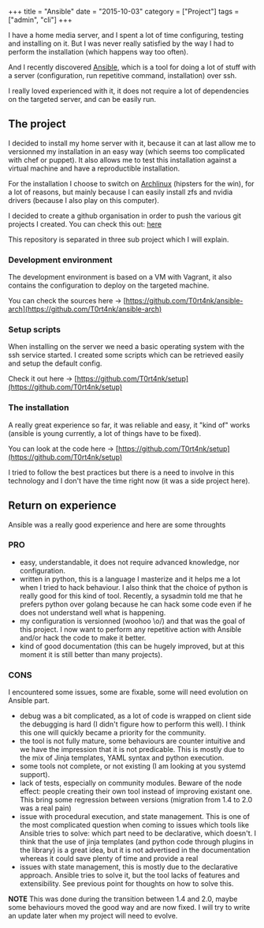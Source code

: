 +++
title = "Ansible"
date = "2015-10-03"
category = ["Project"]
tags = ["admin", "cli"]
+++

I have a home media server, and I spent a lot of time configuring,
testing and installing on it. But I was never really satisfied by
the way I had to perform the installation (which happens way too often).

And I recently discovered [Ansible](https://www.ansible.com/), which
is a tool for doing a lot of stuff with a server
(configuration, run repetitive command, installation) over ssh.

I really loved experienced with it, it does not require a lot
of dependencies on the targeted server, and can be easily run.

## The project

I decided to install my home server with it, because it can at
last allow me to versionned my installation in an easy way
(which seems too complicated with chef or puppet). It also allows
me to test this installation against a virtual machine and have
a reproductible installation.

For the installation I choose to switch on [Archlinux](https://www.archlinux.org/)
(hipsters for the win), for a lot of reasons, but mainly because I can easily
install zfs and nvidia drivers (because I also play on
this computer).

I decided to create a github organisation in order to push the various git
projects I created. You can check this out: [here](https://github.com/T0rt4nk)

This repository is separated in three sub project which I will explain.

### Development environment

The development environment is based on a VM with Vagrant,
it also contains the configuration to deploy on the targeted machine.

You can check the sources here ->
[https://github.com/T0rt4nk/ansible-arch](https://github.com/T0rt4nk/ansible-arch)

### Setup scripts

When installing on the server we need a basic operating system with
the ssh service started. I created some scripts which can be retrieved
easily and setup the default config.

Check it out here ->
[https://github.com/T0rt4nk/setup](https://github.com/T0rt4nk/setup)

### The installation

A really great experience so far, it was reliable and easy, it "kind of" works
(ansible is young currently, a lot of things have to be fixed).

You can look at the code here ->
[https://github.com/T0rt4nk/setup](https://github.com/T0rt4nk/setup)

I tried to follow the best practices but there is a need to involve in this
technology and I don't have the time right now (it was a side project here).

## Return on experience

Ansible was a really good experience and here are some throughts

### PRO

  * easy, understandable, it does not require advanced knowledge, nor
    configuration.
  * written in python, this is a language I masterize and it helps me
    a lot when I tried to hack behaviour. I also think that the choice of
    python is really good for this kind of tool. Recently, a sysadmin told
    me that he prefers python over golang because he can hack some code
    even if he does not understand well what is happening.
  * my configuration is versionned (woohoo \o/) and that was the goal of
    this project. I now want to perform any repetitive action with Ansible
    and/or hack the code to make it better.
  * kind of good documentation (this can be hugely improved, but at this moment
    it is still better than many projects).

### CONS

I encountered some issues, some are fixable, some will need evolution on
Ansible part.

  * debug was a bit complicated, as a lot of code is wrapped on client side
    the debugging is hard (I didn't figure how to perform this well). I think
    this one will quickly became a priority for the community.
  * the tool is not fully mature, some behaviours are counter intuitive and
    we have the impression that it is not predicable. This is mostly due
    to the mix of Jinja templates, YAML syntax and python execution.
  * some tools not complete, or not existing (I am looking at you systemd
    support).
  * lack of tests, especially on community modules. Beware of the node effect:
    people creating their own tool instead of improving existant one. This
    bring some regression between versions (migration from 1.4 to 2.0 was a
    real pain)
  * issue with procedural execution, and state management. This is one of the
    most complicated question when coming to issues which tools like Ansible
    tries to solve: which part need to be declarative, which doesn't. I think
    that the use of jinja templates (and python code through plugins in the
    library) is a great idea, but it is not advertised in the documentation
    whereas it could save plenty of time and provide a real
  * issues with state management, this is mostly due to the declarative
    approach. Ansible tries to solve it, but the tool lacks of features and
    extensibility. See previous point for thoughts on how to solve this.


**NOTE** This was done during the transition between 1.4 and 2.0, maybe some
behaviours moved the good way and are now fixed. I will try to write an update
later when my project will need to evolve.

